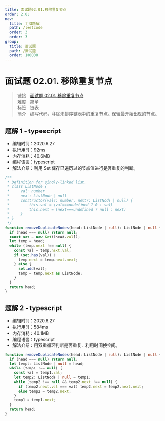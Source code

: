```yaml
---
title: 面试题02.01.移除重复节点
order: 2.01
nav:
  title: 力扣题解
  path: /leetcode
  order: 3
  order: 3
group:
  title: 面试题
  path: /面试题
  order: 100000
---
```


# 面试题 02.01. 移除重复节点

> 链接：[面试题 02.01. 移除重复节点](https://leetcode-cn.com/problems/remove-duplicate-node-lcci/)  
> 难度：简单  
> 标签：链表  
> 简介：编写代码，移除未排序链表中的重复节点。保留最开始出现的节点。

## 题解 1 - typescript

- 编辑时间：2020.6.27
- 执行用时：92ms
- 内存消耗：40.6MB
- 编程语言：typescript
- 解法介绍：利用 Set 储存已遍历过的节点值进行是否重复的判断。

```typescript
/**
 * Definition for singly-linked list.
 * class ListNode {
 *     val: number
 *     next: ListNode | null
 *     constructor(val?: number, next?: ListNode | null) {
 *         this.val = (val===undefined ? 0 : val)
 *         this.next = (next===undefined ? null : next)
 *     }
 * }
 */
function removeDuplicateNodes(head: ListNode | null): ListNode | null {
  if (head === null) return null;
  const set = new Set([head.val]);
  let temp = head;
  while (temp.next !== null) {
    const val = temp.next.val;
    if (set.has(val)) {
      temp.next = temp.next.next;
    } else {
      set.add(val);
      temp = temp.next as ListNode;
    }
  }
  return head;
}
```

## 题解 2 - typescript

- 编辑时间：2020.6.27
- 执行用时：584ms
- 内存消耗：40.1MB
- 编程语言：typescript
- 解法介绍：用双重循环判断是否重复，利用时间换空间。

```typescript
function removeDuplicateNodes(head: ListNode | null): ListNode | null {
  if (head === null) return null;
  let temp1: ListNode | null = head;
  while (temp1 !== null) {
    const val = temp1.val;
    let temp2: ListNode | null = temp1;
    while (temp2 !== null && temp2.next !== null) {
      if (temp2.next.val === val) temp2.next = temp2.next.next;
      else temp2 = temp2.next;
    }
    temp1 = temp1.next;
  }
  return head;
}
```
